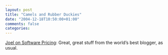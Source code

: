 ```yaml
---
layout: post
title: "Camels and Rubber Duckies"
date: "2004-12-18T10:50:00+01:00"
comments: false
categories: 
---
```


<p><a href="http://www.joelonsoftware.com/articles/CamelsandRubberDuckies.html">Joel on Software Pricing</a>: Great, great stuff from the world&#8217;s best blogger, as usual.</p>



